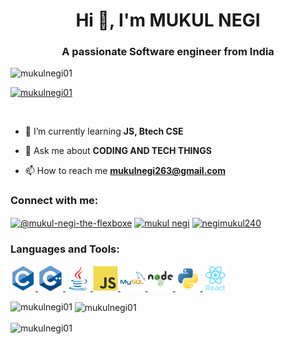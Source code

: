 <h1 align="center">Hi 👋, I'm MUKUL NEGI</h1>
<h3 align="center">A passionate Software engineer from India</h3>

<p align="left"> <img src="https://komarev.com/ghpvc/?username=mukulnegi01&label=Profile%20views&color=0e75b6&style=flat" alt="mukulnegi01" /> </p>

<p align="left"> <a href="https://github.com/ryo-ma/github-profile-trophy"><img src="https://github-profile-trophy.vercel.app/?username=mukulnegi01" alt="mukulnegi01" /></a> </p>

<p align="left"> <a href="https://twitter.com/" target="blank"><img src="https://img.shields.io/twitter/follow/?logo=twitter&style=for-the-badge" alt="" /></a> </p>

- 🌱 I’m currently learning **JS, Btech CSE**

- 💬 Ask me about **CODING AND TECH THINGS**

- 📫 How to reach me **mukulnegi263@gmail.com**

<h3 align="left">Connect with me:</h3>
<p align="left">
<a href="https://codepen.io/@mukul-negi-the-flexboxe" target="blank"><img align="center" src="https://raw.githubusercontent.com/rahuldkjain/github-profile-readme-generator/master/src/images/icons/Social/codepen.svg" alt="@mukul-negi-the-flexboxe" height="30" width="40" /></a>
<a href="https://linkedin.com/in/mukul negi" target="blank"><img align="center" src="https://raw.githubusercontent.com/rahuldkjain/github-profile-readme-generator/master/src/images/icons/Social/linked-in-alt.svg" alt="mukul negi" height="30" width="40" /></a>
<a href="https://www.codechef.com/users/negimukul240" target="blank"><img align="center" src="https://cdn.jsdelivr.net/npm/simple-icons@3.1.0/icons/codechef.svg" alt="negimukul240" height="30" width="40" /></a>
</p>

<h3 align="left">Languages and Tools:</h3>
<p align="left"> <a href="https://www.cprogramming.com/" target="_blank" rel="noreferrer"> <img src="https://raw.githubusercontent.com/devicons/devicon/master/icons/c/c-original.svg" alt="c" width="40" height="40"/> </a> <a href="https://www.w3schools.com/cpp/" target="_blank" rel="noreferrer"> <img src="https://raw.githubusercontent.com/devicons/devicon/master/icons/cplusplus/cplusplus-original.svg" alt="cplusplus" width="40" height="40"/> </a> <a href="https://www.java.com" target="_blank" rel="noreferrer"> <img src="https://raw.githubusercontent.com/devicons/devicon/master/icons/java/java-original.svg" alt="java" width="40" height="40"/> </a> <a href="https://developer.mozilla.org/en-US/docs/Web/JavaScript" target="_blank" rel="noreferrer"> <img src="https://raw.githubusercontent.com/devicons/devicon/master/icons/javascript/javascript-original.svg" alt="javascript" width="40" height="40"/> </a> <a href="https://www.mysql.com/" target="_blank" rel="noreferrer"> <img src="https://raw.githubusercontent.com/devicons/devicon/master/icons/mysql/mysql-original-wordmark.svg" alt="mysql" width="40" height="40"/> </a> <a href="https://nodejs.org" target="_blank" rel="noreferrer"> <img src="https://raw.githubusercontent.com/devicons/devicon/master/icons/nodejs/nodejs-original-wordmark.svg" alt="nodejs" width="40" height="40"/> </a> <a href="https://www.python.org" target="_blank" rel="noreferrer"> <img src="https://raw.githubusercontent.com/devicons/devicon/master/icons/python/python-original.svg" alt="python" width="40" height="40"/> </a> <a href="https://reactjs.org/" target="_blank" rel="noreferrer"> <img src="https://raw.githubusercontent.com/devicons/devicon/master/icons/react/react-original-wordmark.svg" alt="react" width="40" height="40"/> </a> </p>

<p><img align="left" src="https://github-readme-stats.vercel.app/api/top-langs?username=mukulnegi01&show_icons=true&locale=en&layout=compact" alt="mukulnegi01" /></p>

<p>&nbsp;<img align="center" src="https://github-readme-stats.vercel.app/api?username=mukulnegi01&show_icons=true&locale=en" alt="mukulnegi01" /></p>

<p><img align="center" src="https://github-readme-streak-stats.herokuapp.com/?user=mukulnegi01&" alt="mukulnegi01" /></p>
